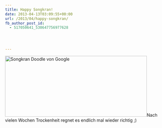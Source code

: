 ```yaml
---
title: Happy Songkran!
date: 2013-04-13T03:09:55+00:00
url: /2013/04/happy-songkran/
fb_author_post_id:
  - 517050641_530647756977628




---
```

<img class="aligncenter size-full wp-image-2364" alt="Songkran Doodle von Google" src="//samui-samui.dehttps://assets.samui-samui.de/2013/04/songkran_festival_2013-1504005-hp.jpg" width="466" height="200" />Nach vielen Wochen Trockenheit regnet es endlich mal wieder richtig ;)
